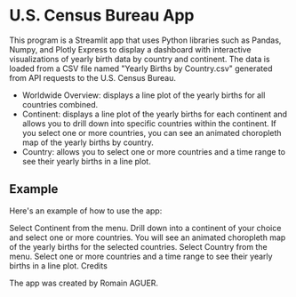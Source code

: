# U.S. Census Bureau App

This program is a Streamlit app that uses Python libraries such as Pandas, Numpy, and Plotly Express to display a dashboard with interactive visualizations of yearly birth data by country and continent. The data is loaded from a CSV file named "Yearly Births by Country.csv" generated from API requests to the U.S. Census Bureau.

- Worldwide Overview: displays a line plot of the yearly births for all countries combined.
- Continent: displays a line plot of the yearly births for each continent and allows you to drill down into specific countries within the continent. If you select one or more countries, you can see an animated choropleth map of the yearly births by country.
- Country: allows you to select one or more countries and a time range to see their yearly births in a line plot.

## Example

Here's an example of how to use the app:

Select Continent from the menu.
Drill down into a continent of your choice and select one or more countries.
You will see an animated choropleth map of the yearly births for the selected countries.
Select Country from the menu.
Select one or more countries and a time range to see their yearly births in a line plot.
Credits

The app was created by Romain AGUER.
